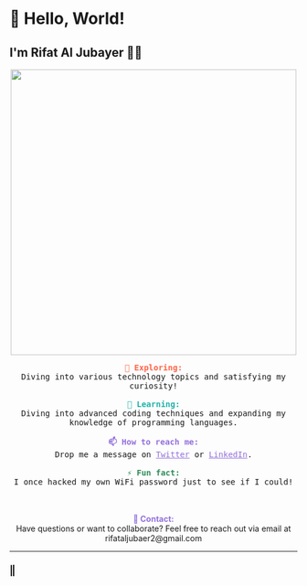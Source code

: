 # 👋 Hello, World! 
## I'm Rifat Al Jubayer 👨‍💻

<div align="center">
 <img src="https://media.giphy.com/media/LmNwrBhejkK9EFP504/giphy.gif" width="500" />
</div>

<p align="center">
 <samp>
  <b style="color: #FF6347;">🔭 Exploring:</b><br>
  Diving into various technology topics and satisfying my curiosity!
  <br><br>
  <b style="color: #20B2AA;">🌱 Learning:</b><br>
  Diving into advanced coding techniques and expanding my knowledge of programming languages.
  <br><br>
  <b style="color: #9370DB;">📫 How to reach me:</b><br>
  Drop me a message on <a href="https://twitter.com/Tayn511" style="color: #9370DB;">Twitter</a> or <a href="https://www.linkedin.com/in/rifat-al-jubayer" style="color: #9370DB;">LinkedIn</a>.
  <br><br>
  <b style="color: #2E8B57;">⚡ Fun fact:</b><br>
  I once hacked my own WiFi password just to see if I could!
 </samp>
</p>

<p align="center">
 <br><br>
 <b style="color: #9370DB;">📧 Contact:</b><br>
 Have questions or want to collaborate? Feel free to reach out via email at rifataljubaer2@gmail.com
</p>

---

### <span id="typing"></span>

<style>
/* Typing Animation */
@keyframes typing {
  from { width: 0 }
  to { width: 100% }
}

/* Cursor Animation */
@keyframes blink {
  50% { border-color: transparent }
}

#typing:after {
  content: "|";
  animation: blink 1s infinite;
}

#typing {
  white-space: nowrap;
  overflow: hidden;
  border-right: 2px solid #000;
  animation: typing 2s steps(40, end);
}
</style>

<script>
// Start typing animation after page loads
document.addEventListener("DOMContentLoaded", function() {
  var typingElement = document.getElementById("typing");
  typingElement.innerText = "Welcome to My GitHub Profile!";
});
</script>
